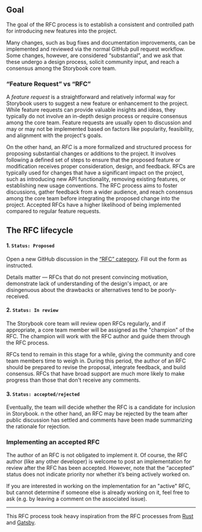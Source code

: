 ## Goal

The goal of the RFC process is to establish a consistent and controlled path for introducing new features into the project.

Many changes, such as bug fixes and documentation improvements, can be implemented and reviewed via the normal GitHub pull request workflow. Some changes, however, are considered “substantial”, and we ask that these undergo a design process, solicit community input, and reach a consensus among the Storybook core team.

### “Feature Request” vs “RFC”

A *feature request* is a straightforward and relatively informal way for Storybook users to suggest a new feature or enhancement to the project. While feature requests can provide valuable insights and ideas, they typically do not involve an in-depth design process or require consensus among the core team. Feature requests are usually open to discussion and may or may not be implemented based on factors like popularity, feasibility, and alignment with the project's goals.

On the other hand, an *RFC* is a more formalized and structured process for proposing substantial changes or additions to the project. It involves following a defined set of steps to ensure that the proposed feature or modification receives proper consideration, design, and feedback. RFCs are typically used for changes that have a significant impact on the project, such as introducing new API functionality, removing existing features, or establishing new usage conventions. The RFC process aims to foster discussions, gather feedback from a wider audience, and reach consensus among the core team before integrating the proposed change into the project. Accepted RFCs have a higher likelihood of being implemented compared to regular feature requests.

## The RFC lifecycle

#### 1. `Status: Proposed` 

Open a new GitHub discussion in the [“RFC” category](https://github.com/storybookjs/storybook/discussions/new?category=rfc). Fill out the form as instructed. 

Details matter — RFCs that do not present convincing motivation, demonstrate lack of understanding of the design's impact, or are disingenuous about the drawbacks or alternatives tend to be poorly-received.

#### 2. `Status: In review` 

The Storybook core team will review open RFCs regularly, and if appropriate, a core team member will be assigned as the "champion" of the RFC. The champion will work with the RFC author and guide them through the RFC process.

RFCs tend to remain in this stage for a while, giving the community and core team members time to weigh in. During this period, the author of an RFC should be prepared to revise the proposal, integrate feedback, and build consensus. RFCs that have broad support are much more likely to make progress than those that don't receive any comments. 

#### 3. `Status: accepted/rejected`

Eventually, the team will decide whether the RFC is a candidate for inclusion in Storybook. n the other hand, an RFC may be rejected by the team after public discussion has settled and comments have been made summarizing the rationale for rejection. 

### Implementing an accepted RFC

The author of an RFC is not obligated to implement it. Of course, the RFC author (like any other developer) is welcome to post an implementation for review after the RFC has been accepted. However, note that the “accepted” status does not indicate priority nor whether it’s being actively worked on. 

If you are interested in working on the implementation for an "active" RFC, but cannot determine if someone else is already working on it, feel free to ask (e.g. by leaving a comment on the associated issue).

-----

This RFC process took heavy inspiration from the RFC processes from [Rust](https://github.com/rust-lang/rfcs) and [Gatsby](https://www.gatsbyjs.com/contributing/rfc-process/).